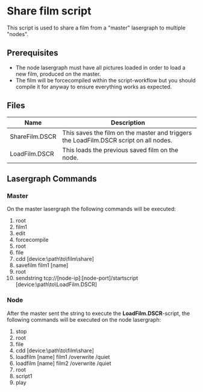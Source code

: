 # Share film script

This script is used to share a film from a "master" lasergraph to multiple "nodes".

## Prerequisites

* The node lasergraph must have all pictures loaded in order to load a new film, produced on the master.
* The film will be forcecompiled within the script-workflow but you should compile it for anyway to ensure everything works as expected.

## Files

| Name | Description |
| ---- | ----------- |
| ShareFilm.DSCR | This saves the film on the master and triggers the LoadFilm.DSCR script on all nodes. |
| LoadFilm.DSCR  | This loads the previous saved film on the node. |

## Lasergraph Commands

### Master

On the master lasergraph the following commands will be executed:

1. root
1. film1
1. edit
1. forcecompile
1. root
1. file
1. cdd [device:\path\to\film\share]
1. savefilm film1 [name]
1. root
1. sendstring tcp://[node-ip]:[node-port]/startscript [device:\path\to\LoadFilm.DSCR]

### Node

After the master sent the string to execute the **LoadFilm.DSCR**-script, the following commands will be executed on the node lasergraph:

1. stop
1. root
1. file
1. cdd [device:\path\to\film\share]
1. loadfilm [name] film1 /overwrite /quiet
1. loadfilm [name] film2 /overwrite /quiet
1. root
1. script1
1. play
